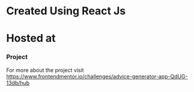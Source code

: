 # Created Using React Js 

# Hosted at

### Project
For more about the project visit https://www.frontendmentor.io/challenges/advice-generator-app-QdUG-13db/hub
